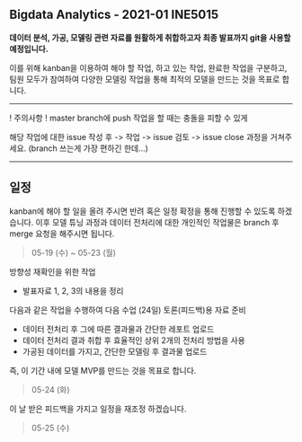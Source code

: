 ## Bigdata Analytics - 2021-01 INE5015

**데이터 분석, 가공, 모델링 관련 자료를 원활하게 취합하고자 최종 발표까지 git을 사용할 예정입니다.**

이를 위해 kanban을 이용하여 해야 할 작업, 하고 있는 작업, 완료한 작업을 구분하고,
팀원 모두가 참여하여 다양한 모델링 작업을 통해 최적의 모델을 만드는 것을 목표로 합니다.

---

! 주의사항 ! master branch에 push 작업을 할 때는 충돌을 피할 수 있게 

해당 작업에 대한 issue 작성 후 -> 작업 -> issue 검토 -> issue close 과정을 거쳐주세요.
(branch 쓰는게 가장 편하긴 한데...)

---

## 일정
kanban에 해야 할 일을 올려 주시면 반려 혹은 일정 확정을 통해 진행할 수 있도록 하겠습니다.
이후 모델 튜닝 과정과 데이터 전처리에 대한 개인적인 작업물은 branch 후 merge 요청을 해주시면 됩니다.

> 05-19 (수) ~ 05-23 (월)

방향성 재확인을 위한 작업
 - 발표자료 1, 2, 3의 내용을 정리

다음과 같은 작업을 수행하여 다음 수업 (24일) 토론(피드백)용 자료 준비
 - 데이터 전처리 후 그에 따른 결과물과 간단한 레포트 업로드
 - 데이터 전처리 결과 취합 후 효율적인 상위 2개의 전처리 방법을 사용
 - 가공된 데이터를 가지고, 간단한 모델링 후 결과물 업로드

즉, 이 기간 내에 모델 MVP를 만드는 것을 목표로 합니다.

> 05-24 (화)

이 날 받은 피드백을 가지고 일정을 재조정 하겠습니다.

> 05-25 (수)

